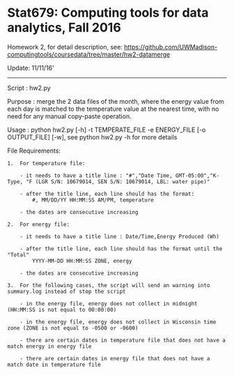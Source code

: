 Stat679: Computing tools for data analytics, Fall 2016
======================================================

Homework 2, for detail description, see:
https://github.com/UWMadison-computingtools/coursedata/tree/master/hw2-datamerge

Update: 11/11/16'

---

Script	:	hw2.py

Purpose	:	merge the 2 data files of the month, where the energy value from each day is matched to the temperature value at the nearest time, with no need for any manual copy-paste operation. 

Usage	:	python hw2.py [-h] -t TEMPERATE_FILE -e ENERGY_FILE [-o OUTPUT_FILE] [-w], see python hw2.py -h for more details

File Requirements:

	1.	For temperature file:
	
		- it needs to have a title line : "#","Date Time, GMT-05:00","K-Type, °F (LGR S/N: 10679014, SEN S/N: 10679014, LBL: water pipe)"
		
		- after the title line, each line should has the format:
			#, MM/DD/YY HH:MM:SS AM/PM, temperature
			
		- the dates are consecutive increasing
		
	2. 	For energy file:
	
		- it needs to have a title line : Date/Time,Energy Produced (Wh)
		
		- after the title line, each line should has the format until the "Total"
			YYYY-MM-DD HH:MM:SS ZONE, energy
			
		- the dates are consecutive increasing
		
	3.	For the following cases, the script will send an warning into summary.log instead of stop the script
	
		- in the energy file, energy does not collect in midnight (HH:MM:SS is not equal to 00:00:00)
		
		- in the energy file, energy does not collect in Wisconsin time zone (ZONE is not equal to -0500 or -0600)
		
		- there are certain dates in temperature file that does not have a match energy in energy file
		
		- there are certain dates in energy file that does not have a match date in temperature file
